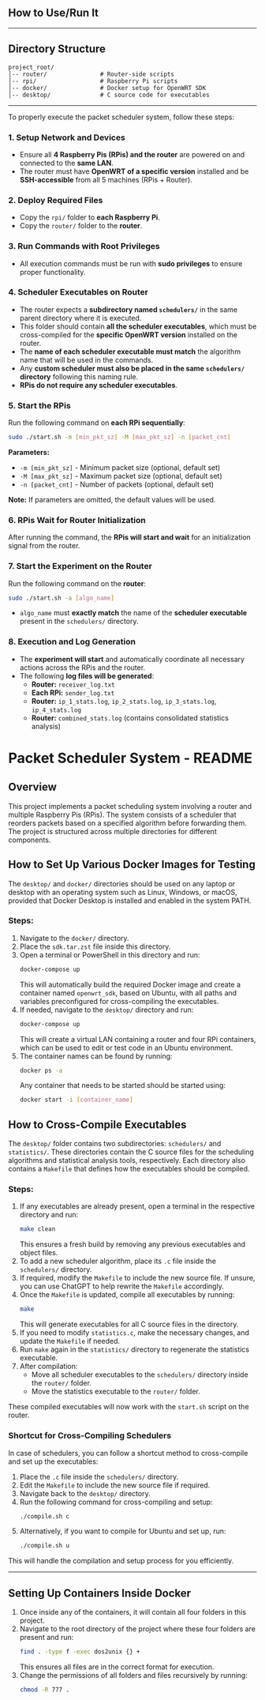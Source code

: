 ## How to Use/Run It

---

## Directory Structure
```
project_root/
│-- router/               # Router-side scripts
│-- rpi/                  # Raspberry Pi scripts
│-- docker/               # Docker setup for OpenWRT SDK
│-- desktop/              # C source code for executables
```

---

To properly execute the packet scheduler system, follow these steps:

### 1. Setup Network and Devices
- Ensure all **4 Raspberry Pis (RPis) and the router** are powered on and connected to the **same LAN**.
- The router must have **OpenWRT of a specific version** installed and be **SSH-accessible** from all 5 machines (RPis + Router).

### 2. Deploy Required Files
- Copy the `rpi/` folder to **each Raspberry Pi**.
- Copy the `router/` folder to the **router**.

### 3. Run Commands with Root Privileges
- All execution commands must be run with **sudo privileges** to ensure proper functionality.

### 4. Scheduler Executables on Router
- The router expects a **subdirectory named `schedulers/`** in the same parent directory where it is executed.
- This folder should contain **all the scheduler executables**, which must be cross-compiled for the **specific OpenWRT version** installed on the router.
- The **name of each scheduler executable must match** the algorithm name that will be used in the commands.
- Any **custom scheduler must also be placed in the same `schedulers/` directory** following this naming rule.
- **RPis do not require any scheduler executables**.

### 5. Start the RPis
Run the following command on **each RPi sequentially**:
```sh
sudo ./start.sh -m [min_pkt_sz] -M [max_pkt_sz] -n [packet_cnt]
```
**Parameters:**
- `-m [min_pkt_sz]` - Minimum packet size (optional, default set)
- `-M [max_pkt_sz]` - Maximum packet size (optional, default set)
- `-n [packet_cnt]` - Number of packets (optional, default set)

**Note:** If parameters are omitted, the default values will be used.

### 6. RPis Wait for Router Initialization
After running the command, the **RPis will start and wait** for an initialization signal from the router.

### 7. Start the Experiment on the Router
Run the following command on the **router**:
```sh
sudo ./start.sh -a [algo_name]
```
- `algo_name` must **exactly match** the name of the **scheduler executable** present in the `schedulers/` directory.

### 8. Execution and Log Generation
- The **experiment will start** and automatically coordinate all necessary actions across the RPis and the router.
- The following **log files will be generated**:
  - **Router:** `receiver_log.txt`
  - **Each RPi:** `sender_log.txt`
  - **Router:** `ip_1_stats.log`, `ip_2_stats.log`, `ip_3_stats.log`, `ip_4_stats.log`
  - **Router:** `combined_stats.log` (contains consolidated statistics analysis)

# Packet Scheduler System - README

## Overview
This project implements a packet scheduling system involving a router and multiple Raspberry Pis (RPis). The system consists of a scheduler that reorders packets based on a specified algorithm before forwarding them. The project is structured across multiple directories for different components.


## How to Set Up Various Docker Images for Testing

The `desktop/` and `docker/` directories should be used on any laptop or desktop with an operating system such as Linux, Windows, or macOS, provided that Docker Desktop is installed and enabled in the system PATH.

### Steps:
1. Navigate to the `docker/` directory.
2. Place the `sdk.tar.zst` file inside this directory.
3. Open a terminal or PowerShell in this directory and run:
   ```sh
   docker-compose up
   ```
   This will automatically build the required Docker image and create a container named `openwrt_sdk`, based on Ubuntu, with all paths and variables preconfigured for cross-compiling the executables.
4. If needed, navigate to the `desktop/` directory and run:
   ```sh
   docker-compose up
   ```
   This will create a virtual LAN containing a router and four RPi containers, which can be used to edit or test code in an Ubuntu environment.
5. The container names can be found by running:
   ```sh
   docker ps -a
   ```
   Any container that needs to be started should be started using:
   ```sh
   docker start -i [container_name]
   ```


## How to Cross-Compile Executables

The `desktop/` folder contains two subdirectories: `schedulers/` and `statistics/`. These directories contain the C source files for the scheduling algorithms and statistical analysis tools, respectively. Each directory also contains a `Makefile` that defines how the executables should be compiled.

### Steps:
1. If any executables are already present, open a terminal in the respective directory and run:
   ```sh
   make clean
   ```
   This ensures a fresh build by removing any previous executables and object files.
2. To add a new scheduler algorithm, place its `.c` file inside the `schedulers/` directory.
3. If required, modify the `Makefile` to include the new source file. If unsure, you can use ChatGPT to help rewrite the `Makefile` accordingly.
4. Once the `Makefile` is updated, compile all executables by running:
   ```sh
   make
   ```
   This will generate executables for all C source files in the directory.
5. If you need to modify `statistics.c`, make the necessary changes, and update the `Makefile` if needed.
6. Run `make` again in the `statistics/` directory to regenerate the statistics executable.
7. After compilation:
   - Move all scheduler executables to the `schedulers/` directory inside the `router/` folder.
   - Move the statistics executable to the `router/` folder.

These compiled executables will now work with the `start.sh` script on the router.

### Shortcut for Cross-Compiling Schedulers

In case of schedulers, you can follow a shortcut method to cross-compile and set up the executables:

1. Place the `.c` file inside the `schedulers/` directory.
2. Edit the `Makefile` to include the new source file if required.
3. Navigate back to the `desktop/` directory.
4. Run the following command for cross-compiling and setup:
   ```sh
   ./compile.sh c
   ```
5. Alternatively, if you want to compile for Ubuntu and set up, run:
   ```sh
   ./compile.sh u
   ```

This will handle the compilation and setup process for you efficiently.


---

## Setting Up Containers Inside Docker

1. Once inside any of the containers, it will contain all four folders in this project.
2. Navigate to the root directory of the project where these four folders are present and run:
   ```sh
   find . -type f -exec dos2unix {} +
   ```
   This ensures all files are in the correct format for execution.
3. Change the permissions of all folders and files recursively by running:
   ```sh
   chmod -R 777 .
   ```


